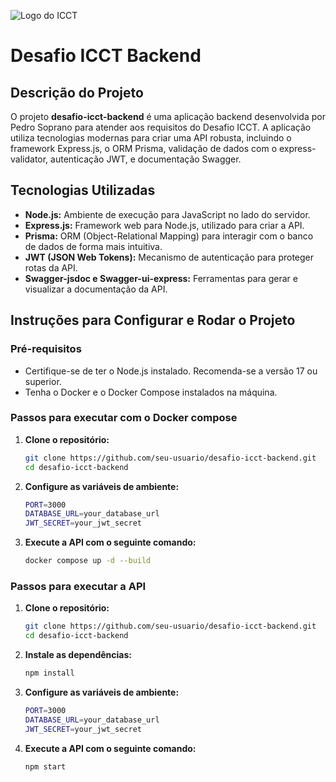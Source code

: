 ![Logo do ICCT](https://media.licdn.com/dms/image/C4D0BAQGQoDkJFUfLZA/company-logo_200_200/0/1644001737031/icct_instituto_cal_camp_de_tecnologia_logo?e=2147483647&v=beta&t=BccxJ0zHTvigHOk9docGZPqy0djsActYLGrVUcww1p4)

# Desafio ICCT Backend

## Descrição do Projeto

O projeto **desafio-icct-backend** é uma aplicação backend desenvolvida por Pedro Soprano para atender aos requisitos do Desafio ICCT. A aplicação utiliza tecnologias modernas para criar uma API robusta, incluindo o framework Express.js, o ORM Prisma, validação de dados com o express-validator, autenticação JWT, e documentação Swagger.

## Tecnologias Utilizadas

- **Node.js:** Ambiente de execução para JavaScript no lado do servidor.
- **Express.js:** Framework web para Node.js, utilizado para criar a API.
- **Prisma:** ORM (Object-Relational Mapping) para interagir com o banco de dados de forma mais intuitiva.
- **JWT (JSON Web Tokens):** Mecanismo de autenticação para proteger rotas da API.
- **Swagger-jsdoc e Swagger-ui-express:** Ferramentas para gerar e visualizar a documentação da API.

## Instruções para Configurar e Rodar o Projeto

### Pré-requisitos

- Certifique-se de ter o Node.js instalado. Recomenda-se a versão 17 ou superior.
- Tenha o Docker e o Docker Compose instalados na máquina.

### Passos para executar com o Docker compose

1. **Clone o repositório:**

   ```bash
   git clone https://github.com/seu-usuario/desafio-icct-backend.git
   cd desafio-icct-backend

2. **Configure as variáveis de ambiente:**

    ```bash
    PORT=3000
    DATABASE_URL=your_database_url
    JWT_SECRET=your_jwt_secret
    
3. **Execute a API com o seguinte comando:**

   ```bash
   docker compose up -d --build


### Passos para executar a API

1. **Clone o repositório:**

   ```bash
   git clone https://github.com/seu-usuario/desafio-icct-backend.git
   cd desafio-icct-backend

2. **Instale as dependências:**

   ```bash
   npm install

3. **Configure as variáveis de ambiente:**

    ```bash
    PORT=3000
    DATABASE_URL=your_database_url
    JWT_SECRET=your_jwt_secret


4. **Execute a API com o seguinte comando:**

    ```bash
    npm start